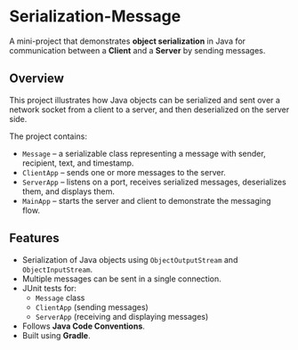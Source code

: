 # Serialization-Message

A mini-project that demonstrates **object serialization** in Java for communication between a **Client** and a **Server** by sending messages.  

## Overview

This project illustrates how Java objects can be serialized and sent over a network socket from a client to a server, and then deserialized on the server side.  

The project contains:

- `Message` – a serializable class representing a message with sender, recipient, text, and timestamp.
- `ClientApp` – sends one or more messages to the server.
- `ServerApp` – listens on a port, receives serialized messages, deserializes them, and displays them.
- `MainApp` – starts the server and client to demonstrate the messaging flow.

## Features

- Serialization of Java objects using `ObjectOutputStream` and `ObjectInputStream`.
- Multiple messages can be sent in a single connection.
- JUnit tests for:
  - `Message` class
  - `ClientApp` (sending messages)
  - `ServerApp` (receiving and displaying messages)
- Follows **Java Code Conventions**.
- Built using **Gradle**.
